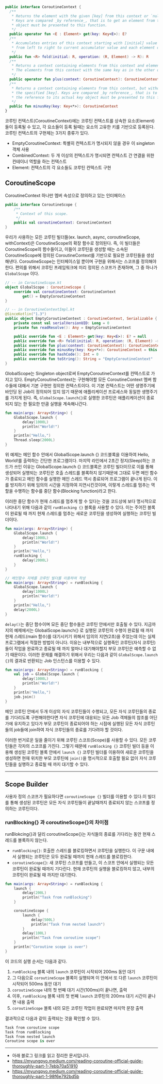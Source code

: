 


```kotlin
public interface CoroutineContext {
  /**
   * Returns the element with the given [key] from this context or `null`.
   * Keys are compared _by reference_, that is to get an element from the context the reference to its actual key
   * object must be presented to this function.
   */
  public operator fun <E : Element> get(key: Key<E>): E?
  /**
   * Accumulates entries of this context starting with [initial] value and applying [operation]
   * from left to right to current accumulator value and each element of this context.
   */
  public fun <R> fold(initial: R, operation: (R, Element) -> R): R
  /**
   * Returns a context containing elements from this context and elements from  other [context].
   * The elements from this context with the same key as in the other one are dropped.
   */
  public operator fun plus(context: CoroutineContext): CoroutineContext = ...impl...
  /**
   * Returns a context containing elements from this context, but without an element with
   * the specified [key]. Keys are compared _by reference_, that is to remove an element from the context
   * the reference to its actual key object must be presented to this function.
   */
  public fun minusKey(key: Key<*>): CoroutineContext
}
```

코루틴 컨텍스트(CoroutineContext)에는 코루틴 컨텍스트를 상속한 요소(Element) 들이 등록될 수 있고, 각 요소들이 등록 될때는 요소의 고유한 키를 기반으로 등록된다.
코루틴 컨텍스트의 구현체는 3가지 종류가 있다.

* EmptyCoroutineContext: 특별히 컨텍스트가 명시되지 않을 경우 이 singleton 객체 사용
* CombinedContext: 두 개 이상의 컨텍스트가 명시되면 컨텍스트 간 연결을 위한 컨테이너 역할을 하는 컨텍스트
* Element: 컨텍스트의 각 요소들도 코루틴 컨텍스트 구현

## CoroutineScope
CoroutineContext 하나만 멤버 속성으로 정의하고 있는 인터페이스

```kotlin
public interface CoroutineScope {
    /**
     * Context of this scope.
     */
    public val coroutineContext: CoroutineContext
}
```

우리가 사용하는 모든 코루틴 빌더들(ex. launch, async, coroutineScope, withContext)은 CoroutineScope의 확장 함수로 정의된다. 즉, 이 빌더들은 CoroutineScope의 함수들이고, 이들이 코루틴을 생성할 때는 소속된 CoroutineScope에 정의된 CoroutineContext를 기반으로 필요한 코루틴들을 생성해낸다.
CoroutineScope는 인터페이스일 뿐이며 구현을 위해서는 스코프를 정의해야한다. 편의를 위해서 코루틴 프레임워크에 미리 정의된 스코프가 존재하며, 그 중 하나가 `GlobalScope` 이다.


```kotlin
// -- in CoroutineScope.kt
object GlobalScope : CoroutineScope {
    override val coroutineContext: CoroutineContext
        get() = EmptyCoroutineContext
}

// -- in CoroutineContextImpl.kt
@SinceKotlin("1.3")
public object EmptyCoroutineContext : CoroutineContext, Serializable {
    private const val serialVersionUID: Long = 0
    private fun readResolve(): Any = EmptyCoroutineContext

    public override fun <E : Element> get(key: Key<E>): E? = null
    public override fun <R> fold(initial: R, operation: (R, Element) -> R): R = initial
    public override fun plus(context: CoroutineContext): CoroutineContext = context
    public override fun minusKey(key: Key<*>): CoroutineContext = this
    public override fun hashCode(): Int = 0
    public override fun toString(): String = "EmptyCoroutineContext"
}
```

GlobalScope는 Singleton object로써 EmptyCoroutineContext를 컨텍스트로 가지고 있다. EmptyCoroutineContext는 구현해야할 모든 CoroutineContext 멤버 함수들에 대해서 기본 구현만 정의한 컨텍스트이다. 이 기본 컨텍스트는 어떤 생명주기에 바인딩 된 Job이 정의되어 있지 않기 때문에 애플리케이션 프로세스와 동일한 생명주기를 가지게 된다.
즉, `GlobalScope.launch{}`로 실행한 코루틴은 애플리케이션이 종료되지 않는 한 필요한 만큼 실행을 계속해나간다.

```kotlin
fun main(args: Array<String>) {
    GlobalScope.launch {
        delay(1000L)
        println("World!")
    }
    println("Hello,")
    Thread.sleep(2000L)
}
```

위 예제는 메인 함수 안에서 GlobalScope.launch {} 코드블록을 이용하여 Hello, World!를 출력하는 간단한 프로그램이다. 마지막 라인에서 2초간 정지(Sleep)하는 코드가 쓰인 이유는 GlobalScope.launch {} 코드블록은 코루틴 빌더이므로 이를 통해 생성되어 실행되는 코루틴은 호출 스레드를 블록하지 않기때문에 그대로 두면 메인 함수가 종료되고 메인 함수를 실행한 메인 스레드 역시 종료되어 프로그램이 끝나게 된다.
이를 방지하기 위해 임의의 시간을 지정하여 지연시킨것이며, 이렇게 스레드를 멈추는 역할을 수행하는 함수를 중단 함수(Blocking function)라고 한다.

이러한 중단 함수가 현재 스레드를 멈추게 할 수 있다는 것을 코드상에 보다 명시적으로 나타내기 위해 다음과 같이 `runBlocking {}` 블록을 사용할 수 있다.
이는 주어진 블록이 완료될 때 까지 현재 스레드를 멈추는 새로운 코루틴을 생성하여 실행하는 코루틴 빌더이다.

```kotlin
fun main(args: Array<String>) {
    GlobalScope.launch {
        delay(1000L)
        println("World!")
    }
    println("Hello,")
    runBlocking {
        delay(2000L)
    }
}

// 메인함수 자체를 코루틴 빌더를 이용하여 작성
fun main(args: Array<String>) = runBlocking {
    GlobalScope.launch {
        delay(1000L)
        println("World!")
    }
    println("Hello,")
    delay(2000L)
}
```

`delay()`는 중단 함수이며 모든 중단 함수들은 코루틴 안에서만 호출될 수 있다. 지금까지의 예제에서는 GlobalScope.launch{} 로 실행된 코루틴의 수행이 완료될 때 까지 현재 스레드(main 함수)를 대기시키기 위해서 임의의 지연(2초)을 주었는데 이는 실제 프로그램에서 적절한 방법이 아니다.
이유는 내부적으로 실행죽인 코루틴(자식 코루틴)들이 작업을 완료하고 종료될 때 까지 얼마나 대기해야할지 부모 코루틴은 예측할 수 없기 때문이다.
이러한 문제를 해결하기 위해서 우리는 다음과 같이 `GlobalScope.launch {}`의 결과로 반환되는 Job 인스턴스를 이용할 수 있다.

```kotlin
fun main(args: Array<String>) = runBlocking {
    val job = GlobalScope.launch {
        delay(1000L)
        println("World!")
    }
    println("Hello,")
    job.join()
}
```

메인 코루틴 안에서 두개 이상의 자식 코루틴들이 수행되고, 모든 자식 코루틴들의 종료를 기다리도록 구현해야한다면 자식 코루틴에 대응되는 모든 Job 객체들의 참조를 어딘가에 유지하고 있다가 부모 코루틴이 종료되어야 하는 시점에 실행된 모든 자식 코루틴들의 job들에 join하여 자식 코루틴들의 종료를 기다려야 할 것이다.

이러한 번거로운 일을 줄이기 위해 코루틴 스코프(Scope)를 사용할 수 있다. 모든 코루틴들은 각자의 스코프를 가진다. 그렇기 때문에 `runBlocking {}` 코루틴 빌더 등을 이용해 생성된 코루틴 블록 안에서 `launch {}` 코루틴 빌더를 이용하여 새로운 코루틴을 생성하면 현재 위치한 부모 코루틴에 `join()`을 명시적으로 호출할 필요 없이 자식 코루틴들을 실행하고 종료될 때 까지 대기할 수 있다.

---
## Scope Builder
사용자 정의 스코프가 필요하다면 `coroutineScope {}` 빌더를 이용할 수 있다.이 빌더를 통해 생성된 코루틴은 모든 자식 코루틴들이 끝날때까지 종료되지 않는 스코프를 정의하는 코루틴이다.

### runBlocking{} 과 coroutineScope{}의 차이점
runBlokcing{}과 달리 coroutineScope{}는 자식들의 종료를 기다리는 동안 현재 스레드를 블록하지 않는다.
* `runBlocking{}`: 호출한 스레드를 블로킹하면서 코루틴을 실행한다. 이 구문 내에서 실행되는 코루틴은 모두 완료될 때까지 현재 스레드를 블로킹한다.
* `coroutineScope{}`: 새 코루틴 스코프를 만들고, 이 스코프 안에서 실행되는 모든 코루틴이 완료될 때까지 기다린다. 현재 코루틴의 실행을 블로킹하지 않고, 내부의 코루틴이 완료될 때 까지만 대기한다.

```kotlin
fun main(args: Array<String>) = runBlocking {
    launch {
        delay(200L)
        println("Task from runBlocking")
    }

    coroutineScope {
        launch {
            delay(500L)
            println("Task from nested launch")
        }
        delay(100L)
        println("Task from coroutine scope")
    }
    println("Coroutine scope is over")
}
```

이 코드의 실행 순서는 다음과 같다.
1. `runBlocking` 블록 내의 `launch` 코루틴이 시작되어 200ms 동안 대기
2. 그 다음으로 `coroutineScope` 블록이 실행되며 이 안에서 또 다른 `launch` 코루틴이 시작되어 500ms 동안 대기
3. `coroutineScope` 내의 첫 번째 대기 시간(100ms)이 끝나면, 출력
4. 이후, `runBlocking` 블록 내의 첫 번째 `launch` 코루틴의 200ms 대기 시간이 끝나면 내용 출력
5. `coroutineScope` 블록 내의 모든 코루틴 작업이 완료되면 마지막 문장 출력

결과적으로 다음과 같이 출력되는 것을 확인할 수 있다.
```kotlin
Task from coroutine scope
Task from runBlocking
Task from nested launch
Coroutine scope is over
```
---
* 아래 블로그 링크를 읽고 정리한 문서입니다.
* https://myungpyo.medium.com/reading-coroutine-official-guide-thoroughly-part-1-7ebb70a51910
* https://myungpyo.medium.com/reading-coroutine-official-guide-thoroughly-part-1-98f6e792bd5b

